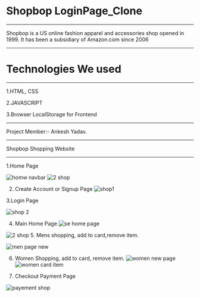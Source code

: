  # Shopbop LoginPage_Clone

________________________________________
Shopbop is a US online fashion apparel and accessories shop opened in 1999. It has been a subsidiary of Amazon.com since 2006
_______________________________________________________________________________________________
# Technologies We used
___________________________________

1.HTML, CSS

2.JAVASCRIPT

3.Browser LocalStorage for Frontend

_______________________________________________________
Project Member:- Ankesh Yadav.
___________________________________________

Shopbop Shopping Website


___________________________________________________

1.Home Page

![homw navbar](https://user-images.githubusercontent.com/92791586/160887594-39ad2bff-b205-4424-844f-3788913b4c67.PNG)
  ![2 shop](https://user-images.githubusercontent.com/92791586/160887065-f0511981-7ce9-4113-a9e3-c67809d40927.PNG)


2. Create Account or Signup Page
 ![shop1](https://user-images.githubusercontent.com/92791586/160384100-2a41c9a2-e5aa-4141-98f9-dd069ffd9c96.PNG)
 
 3.Login Page
 
![shop 2](https://user-images.githubusercontent.com/92791586/160384275-db15bcd1-ce6b-49bf-9a20-93fb805c096d.PNG)

4. Main Home Page
   ![se home page](https://user-images.githubusercontent.com/92791586/160888355-3541cf9c-6ad4-4256-bbe4-9f5ea8ab57e8.PNG)
   
  ![2 shop](https://user-images.githubusercontent.com/92791586/160887065-f0511981-7ce9-4113-a9e3-c67809d40927.PNG)
5. Mens shopping, add to card,remove item.
  
 

![men page new](https://user-images.githubusercontent.com/92791586/161197682-66f938cb-8cc9-42c4-9a96-d6b260b02a28.PNG)
 
 6. Women Shopping, add to card, remove item.
  ![women new page](https://user-images.githubusercontent.com/92791586/161197508-b972c72b-59b2-4f3f-9a67-6fb6f0f2805f.PNG)
![women card item](https://user-images.githubusercontent.com/92791586/160387103-858a27e6-7c39-4a53-9d97-cfc8f7ccce4e.PNG)

7. Checkout Payment Page

  ![payement shop](https://user-images.githubusercontent.com/92791586/160386490-604cda3e-afa0-4e35-b2fc-ada1af604939.PNG)

 
